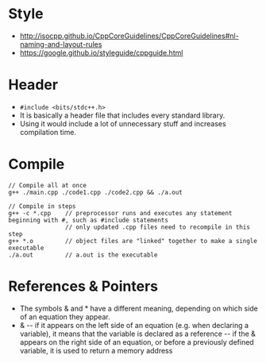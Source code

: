 # Style
- http://isocpp.github.io/CppCoreGuidelines/CppCoreGuidelines#nl-naming-and-layout-rules
- https://google.github.io/styleguide/cppguide.html

# Header
- `#include <bits/stdc++.h>`
- It is basically a header file that includes every standard library.
- Using it would include a lot of unnecessary stuff and increases compilation time.

# Compile
    // Compile all at once
    g++ ./main.cpp ./code1.cpp ./code2.cpp && ./a.out
    
    // Compile in steps
    g++ -c *.cpp    // preprocessor runs and executes any statement beginning with #, such as #include statements
                    // only updated .cpp files need to recompile in this step
    g++ *.o         // object files are "linked" together to make a single executable
    ./a.out         // a.out is the executable

# References & Pointers
- The symbols & and * have a different meaning, depending on which side of an equation they appear.
- &
-- if it appears on the left side of an equation (e.g. when declaring a variable), it means that the variable is declared as a reference
-- if the & appears on the right side of an equation, or before a previously defined variable, it is used to return a memory address
